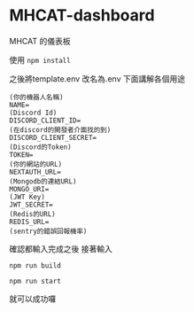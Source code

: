 # MHCAT-dashboard

MHCAT 的儀表板

使用
`npm install`

之後將template.env 改名為.env
下面講解各個用途

```
(你的機器人名稱)
NAME=
(Discord Id)
DISCORD_CLIENT_ID=
(在discord的開發者介面找的到)
DISCORD_CLIENT_SECRET=
(Discord的Token)
TOKEN=
(你的網站的URL)
NEXTAUTH_URL=
(Mongodb的連結URL)
MONGO_URI=
(JWT Key)
JWT_SECRET=
(Redis的URL)
REDIS_URL=
(sentry的錯誤回報機率)
```

確認都輸入完成之後
接著輸入

`npm run build`

`npm run start`

就可以成功囉
